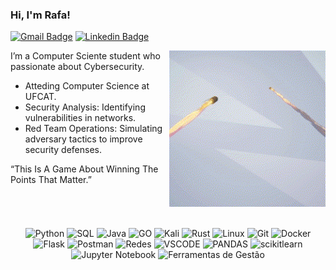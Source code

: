

### Hi, I'm Rafa! 

<div>
  
[![Gmail Badge](https://img.shields.io/badge/-rafaelnavesdev@gmail.com-3333cc?style=flat-square&labelColor=3333cc&logo=Gmail&logoColor=white)](mailto:rafaelnavesdev@gmail.com)
[![Linkedin Badge](https://img.shields.io/badge/-Rafael%20Naves-3333cc?style=flat-square&logo=Linkedin&logoColor=white&link=https://www.linkedin.com/in/rafael-a-naves/)](https://www.linkedin.com/in/rafael-a-naves/)

<img align="right" src="https://github.com/rafnaves/rafnaves/blob/main/.github/workflows/V%C3%ADdeo%20sem%20t%C3%ADtulo%20%E2%80%90%20Feito%20com%20o%20Clipchamp.gif" width="250"/>

I’m a Computer Sciente student who passionate about Cybersecurity. 

- Atteding Computer Science at UFCAT.
- Security Analysis: Identifying vulnerabilities in networks.
- Red Team Operations: Simulating adversary tactics to improve security defenses.

“This Is A Game About Winning The Points That Matter.” 

</div>

<br clear="both">
<br><br>

<div align="center">  
    <img alt="Python" src="https://img.shields.io/badge/Python-405DE6?style=for-the-badge&logo=Python&logoColor=white">
    <img alt="SQL" src="https://img.shields.io/badge/SQL-405DE6?style=for-the-badge&logo=sqlite&logoColor=white">
    <img alt="Java" src="https://img.shields.io/badge/Java-405DE6?style=for-the-badge&logo=openjdk&logoColor=white">
    <img alt="GO" src="https://img.shields.io/badge/GO-405DE6?style=for-the-badge&logo=go&logoColor=white">
    <img alt="Kali" src="https://img.shields.io/badge/Kali-405DE6?style=for-the-badge&logo=kalilinux&logoColor=white">
    <img alt="Rust" src="https://img.shields.io/badge/Rust-405DE6?style=for-the-badge&logo=rust&logoColor=white">
    <img alt="Linux" src="https://img.shields.io/badge/Linux-405DE6?style=for-the-badge&logo=linux&logoColor=white">
    <img alt="Git" src="https://img.shields.io/badge/Git-405DE6?style=for-the-badge&logo=git&logoColor=white">
    <img alt="Docker" src="https://img.shields.io/badge/Docker-405DE6?style=for-the-badge&logo=docker&logoColor=white">
    <img alt="Flask" src="https://img.shields.io/badge/Flask-405DE6?style=for-the-badge&logo=flask&logoColor=white">
    <img alt="Postman" src="https://img.shields.io/badge/Postman-405DE6?style=for-the-badge&logo=postman&logoColor=white">
    <img alt="Redes" src="https://img.shields.io/badge/Redes-405DE6?style=for-the-badge&logo=cisco&logoColor=white">
    <img alt="VSCODE" src="https://img.shields.io/badge/Vscode-405DE6?style=for-the-badge&logo=visual-studio-code&logoColor=white">
    <img alt="PANDAS" src="https://img.shields.io/badge/Pandas-405DE6?style=for-the-badge&logo=pandas&logoColor=white">
    <img alt="scikitlearn" src="https://img.shields.io/badge/Scikitlearn-405DE6?style=for-the-badge&logo=scikit_learn&logoColor=white">
    <img alt="Jupyter Notebook" src="https://img.shields.io/badge/Jupyter_Notebook-405DE6?style=for-the-badge&logo=jupyter&logoColor=white">
    <img alt="Ferramentas de Gestão" src="https://img.shields.io/badge/Ferramentas_de_Gestão-405DE6?style=for-the-badge&logo=trello&logoColor=white">

</div>
